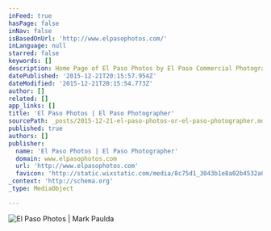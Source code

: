```yaml
---
inFeed: true
hasPage: false
inNav: false
isBasedOnUrl: 'http://www.elpasophotos.com/'
inLanguage: null
starred: false
keywords: []
description: Home Page of El Paso Photos by El Paso Commercial Photographer Mark Paulda. Buy El Paso Pictures.
datePublished: '2015-12-21T20:15:57.954Z'
dateModified: '2015-12-21T20:15:54.773Z'
author: []
related: []
app_links: []
title: 'El Paso Photos | El Paso Photographer'
sourcePath: _posts/2015-12-21-el-paso-photos-or-el-paso-photographer.md
published: true
authors: []
publisher:
  name: 'El Paso Photos | El Paso Photographer'
  domain: www.elpasophotos.com
  url: 'http://www.elpasophotos.com'
  favicon: 'http://static.wixstatic.com/media/8c75d1_3043b1e8a02b4532a078985fc7188468.gif/v1/fill/w_16%2Ch_16%2Clg_1/8c75d1_3043b1e8a02b4532a078985fc7188468.gif'
_context: 'http://schema.org'
_type: MediaObject

---
```

![El Paso Photos | Mark Paulda](https://s3-us-west-2.amazonaws.com/the-grid-img/p/b4aa2416b7beec197d4c142c9d4aff9bb0f2258b.jpg)